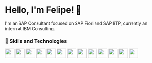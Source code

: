 # Hello, I'm Felipe! 👋

I'm an SAP Consultant focused on SAP Fiori and SAP BTP, currently an intern at IBM Consulting.

### 🚀 Skills and Technologies

<img src="https://img.shields.io/badge/-JavaScript-black?style=flat-square&logo=javascript" height="30" /> 
<img src="https://img.shields.io/badge/-Python-black?style=flat-square&logo=python" height="30" /> 
<img src="https://img.shields.io/badge/-HTML5-black?style=flat-square&logo=html5" height="30" /> 
<img src="https://img.shields.io/badge/-CSS3-black?style=flat-square&logo=css3" height="30" /> 
<img src="https://img.shields.io/badge/-ABAP-black?style=flat-square&logo=sap" height="30" /> 
<img src="https://img.shields.io/badge/-Node.js-black?style=flat-square&logo=node.js" height="30" /> 
<img src="https://img.shields.io/badge/-React-black?style=flat-square&logo=react" height="30" /> 
<img src="https://img.shields.io/badge/-SAP%20UI5-black?style=flat-square&logo=sap" height="30" /> 
<img src="https://img.shields.io/badge/-MySQL-black?style=flat-square&logo=mysql" height="30" /> 
<img src="https://img.shields.io/badge/-MongoDB-black?style=flat-square&logo=mongodb" height="30" /> 
<img src="https://img.shields.io/badge/-SAP%20BTP-black?style=flat-square&logo=sap" height="30" /> 
<img src="https://img.shields.io/badge/-SAP%20Fiori-black?style=flat-square&logo=sap" height="30" /> 
<img src="https://img.shields.io/badge/-Eclipse-black?style=flat-square&logo=eclipse" height="30" />

